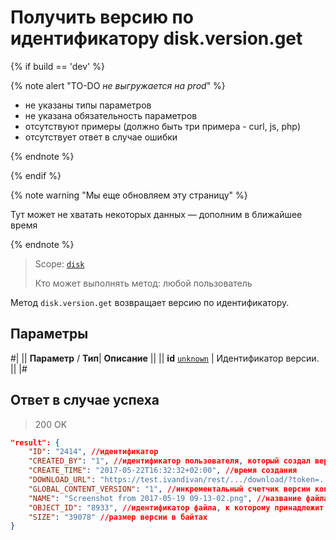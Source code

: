 # Получить версию по идентификатору disk.version.get

{% if build == 'dev' %}

{% note alert "TO-DO _не выгружается на prod_" %}

- не указаны типы параметров
- не указана обязательность параметров
- отсутствуют примеры (должно быть три примера - curl, js, php)
- отсутствует ответ в случае ошибки

{% endnote %}

{% endif %}

{% note warning "Мы еще обновляем эту страницу" %}

Тут может не хватать некоторых данных — дополним в ближайшее время

{% endnote %}

> Scope: [`disk`](../../scopes/permissions.md)
>
> Кто может выполнять метод: любой пользователь

Метод `disk.version.get` возвращает версию по идентификатору.


## Параметры

#|
||  **Параметр** / **Тип**| **Описание** ||
|| **id**
[`unknown`](../../data-types.md) | Идентификатор версии. ||
|#

## Ответ в случае успеха

> 200 OK

```json
"result": {
    "ID": "2414", //идентификатор
    "CREATED_BY": "1", //идентификатор пользователя, который создал версию
    "CREATE_TIME": "2017-05-22T16:32:32+02:00", //время создания
    "DOWNLOAD_URL": "https://test.ivandivan/rest/.../download/?token=...", //ссылка на скачивание контента
    "GLOBAL_CONTENT_VERSION": "1", //инкрементальный счетчик версии контента относительно файла
    "NAME": "Screenshot from 2017-05-19 09-13-02.png", //название файла на момент создания версии
    "OBJECT_ID": "8933", //идентификатор файла, к которому принадлежит версия
    "SIZE": "39078" //размер версии в байтах
}
```